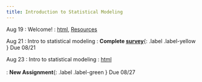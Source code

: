 ```yaml
---
title: Introduction to Statistical Modeling
---
```


Aug 19
: Welcome!
  : [html](https://jlacasa.github.io/stat705_fall2024/classes/day01_08192024), [Resources](https://jlacasa.github.io/stat705_fall2024/resources/)

Aug 21
: Intro to statistical modeling
  : **Complete [survey](#)**{: .label .label-yellow } Due 08/21

Aug 23
: Intro to statistical modeling
  : [html](#)<br />  
  : **New Assignment**{: .label .label-green } Due 08/27

